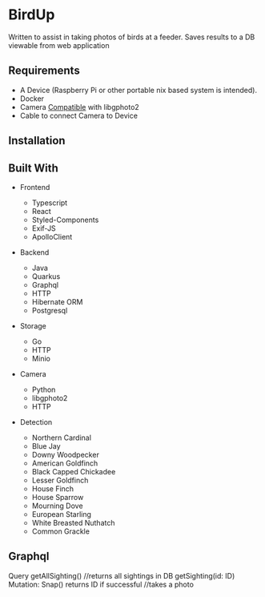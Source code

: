 # BirdUp

Written to assist in taking photos of birds at a feeder. Saves results to a DB viewable from web application

## Requirements

* A Device (Raspberry Pi or other portable nix based system is intended).
* Docker
* Camera [Compatible](http://www.gphoto.org/proj/libgphoto2/support.php) with libgphoto2
* Cable to connect Camera to Device

## Installation

## Built With

* Frontend
  * Typescript
  * React
  * Styled-Components
  * Exif-JS
  * ApolloClient
* Backend
  * Java
  * Quarkus
  * Graphql
  * HTTP
  * Hibernate ORM
  * Postgresql
* Storage
  * Go
  * HTTP
  * Minio
* Camera
  * Python
  * libgphoto2
  * HTTP

* Detection
  * Northern Cardinal
  * Blue Jay
  * Downy Woodpecker
  * American Goldfinch
  * Black Capped Chickadee
  * Lesser Goldfinch
  * House Finch
  * House Sparrow
  * Mourning Dove
  * European Starling
  * White Breasted Nuthatch
  * Common Grackle


## Graphql


Query
    getAllSighting() //returns all sightings in DB
    getSighting(id: ID)
Mutation:
    Snap() returns ID if successful //takes a photo